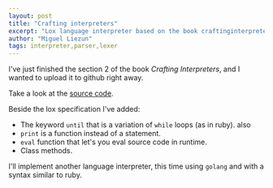 ```yaml
---
layout: post
title: "Crafting interpreters"
excerpt: "Lox language interpreter based on the book craftinginterpreters.com by Bob Nystrom."
author: "Miguel Liezun"
tags: interpreter,parser,lexer
---
```


I've just finished the section 2 of the book _Crafting Interpreters_, and I wanted to upload it to github right away.

Take a look at the [source code](https://github.com/mliezun/jlox).

Beside the lox specification I've added:

- The keyword `until` that is a variation of `while` loops (as in ruby). also
- `print` is a function instead of a statement.
- `eval` function that let's you eval source code in runtime.
- Class methods.

I'll implement another language interpreter, this time using `golang` and with a syntax similar to ruby.
